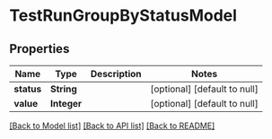 # TestRunGroupByStatusModel
## Properties

| Name | Type | Description | Notes |
|------------ | ------------- | ------------- | -------------|
| **status** | **String** |  | [optional] [default to null] |
| **value** | **Integer** |  | [optional] [default to null] |

[[Back to Model list]](../README.md#documentation-for-models) [[Back to API list]](../README.md#documentation-for-api-endpoints) [[Back to README]](../README.md)

